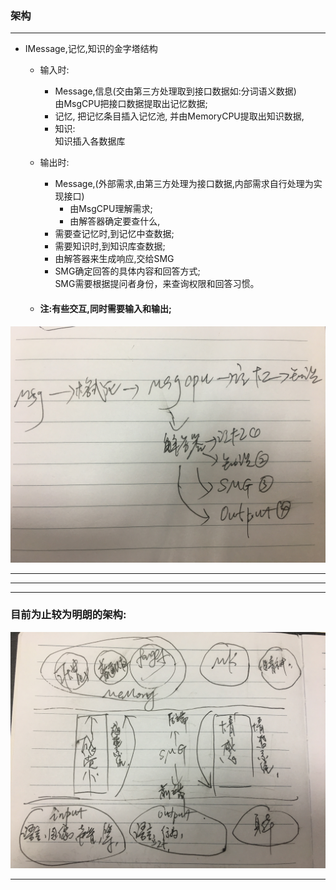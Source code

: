 ### 架构

***

- IMessage,记忆,知识的金字塔结构
 	- 输入时:
		- Message,信息(交由第三方处理取到接口数据如:分词语义数据)  
由MsgCPU把接口数据提取出记忆数据;
		- 记忆,
把记忆条目插入记忆池,
并由MemoryCPU提取出知识数据,
		- 知识:  
知识插入各数据库

	- 输出时:

		- Message,(外部需求,由第三方处理为接口数据,内部需求自行处理为实现接口)  
			- 由MsgCPU理解需求;  
			- 由解答器确定要查什么,
		- 需要查记忆时,到记忆中查数据;
		- 需要知识时,到知识库查数据;
		- 由解答器来生成响应,交给SMG
		- SMG确定回答的具体内容和回答方式;  
		SMG需要根据提问者身份，来查询权限和回答习惯。

	- #### 注:有些交互,同时需要输入和输出;


![](7.jpeg)


***
***
***



### 目前为止较为明朗的架构:



![](8.JPG)



***
